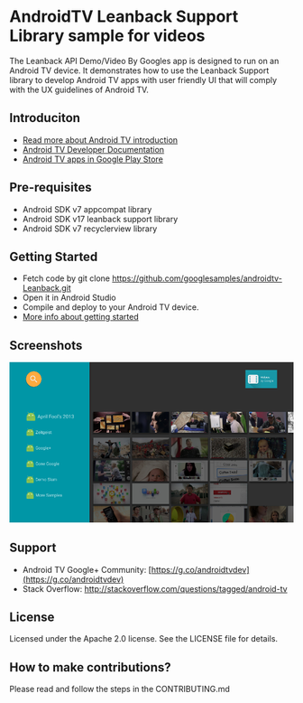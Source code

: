 AndroidTV Leanback Support Library sample for videos
====================================================

The Leanback API Demo/Video By Googles app is designed to run on an Android TV device. It demonstrates how to use the Leanback Support library to develop Android TV apps with user friendly UI that will comply with the UX guidelines of Android TV.

Introduciton
------------

- [Read more about Android TV introduction](http://www.android.com/tv/)
- [Android TV Developer Documentation](http://developer.android.com/tv)
- [Android TV apps in Google Play Store](https://play.google.com/store/apps/collection/promotion_3000e26_androidtv_apps_all?hl=en)

Pre-requisites
--------------

* Android SDK v7 appcompat library
* Android SDK v17 leanback support library
* Android SDK v7 recyclerview library

Getting Started
---------------

- Fetch code by git clone https://github.com/googlesamples/androidtv-Leanback.git
- Open it in Android Studio
- Compile and deploy to your Android TV device.
- [More info about getting started](https://developer.android.com/training/tv/start/start.html)

Screenshots
-----------

![Screenshot](app/src/main/androidtv-leanback-sample.png)

Support
-------

- Android TV Google+ Community: [https://g.co/androidtvdev](https://g.co/androidtvdev)
- Stack Overflow: http://stackoverflow.com/questions/tagged/android-tv

License
-------
Licensed under the Apache 2.0 license. See the LICENSE file for details.

How to make contributions?
--------------------------
Please read and follow the steps in the CONTRIBUTING.md

